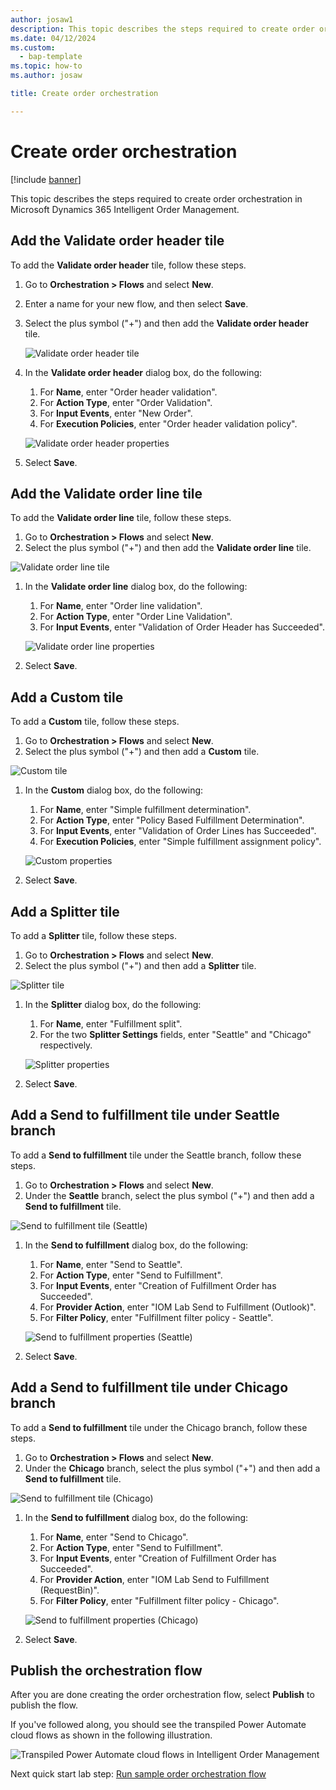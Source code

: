 ```yaml
---
author: josaw1
description: This topic describes the steps required to create order orchestration in Microsoft Dynamics 365 Intelligent Order Management.
ms.date: 04/12/2024
ms.custom: 
  - bap-template
ms.topic: how-to
ms.author: josaw

title: Create order orchestration

---
```


# Create order orchestration

[!include [banner](includes/banner.md)]

This topic describes the steps required to create order orchestration in Microsoft Dynamics 365 Intelligent Order Management.

## Add the Validate order header tile

To add the **Validate order header** tile, follow these steps.

1. Go to **Orchestration \> Flows** and select **New**.
1. Enter a name for your new flow, and then select **Save**.
1. Select the plus symbol ("+") and then add the **Validate order header** tile.

    ![Validate order header tile](media/lab_validate_order_header_tile.png)
1. In the **Validate order header** dialog box, do the following:
    1. For **Name**, enter "Order header validation".
    1. For **Action Type**, enter "Order Validation".
    1. For **Input Events**, enter "New Order".
    1. For **Execution Policies**, enter "Order header validation policy".

    ![Validate order header properties](media/lab_validate_order_header_properties.png)
1. Select **Save**.

## Add the Validate order line tile

To add the **Validate order line** tile, follow these steps.

1. Go to **Orchestration \> Flows** and select **New**.
1. Select the plus symbol ("+") and then add the **Validate order line** tile.

![Validate order line tile](media/lab_validate_order_line_tile.png)
1. In the **Validate order line** dialog box, do the following:
    1. For **Name**, enter "Order line validation".
    1. For **Action Type**, enter "Order Line Validation".
    1. For **Input Events**, enter "Validation of Order Header has Succeeded".

    ![Validate order line properties](media/lab_validate_order_line_properties.png)
1. Select **Save**.

## Add a Custom tile

To add a **Custom** tile, follow these steps.

1. Go to **Orchestration \> Flows** and select **New**.
1. Select the plus symbol ("+") and then add a **Custom** tile.

![Custom tile](media/lab_custom_tile.png)
1. In the **Custom** dialog box, do the following:
    1. For **Name**, enter "Simple fulfillment determination".
    1. For **Action Type**, enter "Policy Based Fulfillment Determination".
    1. For **Input Events**, enter "Validation of Order Lines has Succeeded".
    1. For **Execution Policies**, enter "Simple fulfillment assignment policy".

    ![Custom properties](media/lab_custom_properties.png)
1. Select **Save**.

## Add a Splitter tile

To add a **Splitter** tile, follow these steps.

1. Go to **Orchestration \> Flows** and select **New**.
1. Select the plus symbol ("+") and then add a **Splitter** tile.

![Splitter tile](media/lab_splitter_tile.png)
1. In the **Splitter** dialog box, do the following:
    1. For **Name**, enter "Fulfillment split".
    1. For the two **Splitter Settings** fields, enter "Seattle" and "Chicago" respectively.

    ![Splitter properties](media/lab_splitter_properties.png)
1. Select **Save**.

## Add a Send to fulfillment tile under Seattle branch

To add a **Send to fulfillment** tile under the Seattle branch, follow these steps.

1. Go to **Orchestration \> Flows** and select **New**.
1. Under the **Seattle** branch, select the plus symbol ("+") and then add a **Send to fulfillment** tile.

![Send to fulfillment tile (Seattle)](media/lab_send_fulfillment_tile.png)
1. In the **Send to fulfillment** dialog box, do the following:
    1. For **Name**, enter "Send to Seattle".
    1. For **Action Type**, enter "Send to Fulfillment".
    1. For **Input Events**, enter "Creation of Fulfillment Order has Succeeded".
    1. For **Provider Action**, enter "IOM Lab Send to Fulfillment (Outlook)".
    1. For **Filter Policy**, enter "Fulfillment filter policy - Seattle".

    ![Send to fulfillment properties (Seattle)](media/lab_send_fulfillment_prop.png)
1. Select **Save**.

## Add a Send to fulfillment tile under Chicago branch

To add a **Send to fulfillment** tile under the Chicago branch, follow these steps.

1. Go to **Orchestration \> Flows** and select **New**.
1. Under the **Chicago** branch, select the plus symbol ("+") and then add a **Send to fulfillment** tile.

![Send to fulfillment tile (Chicago)](media/lab_send_fulfillment_tile_2.png)
1. In the **Send to fulfillment** dialog box, do the following:
    1. For **Name**, enter "Send to Chicago".
    1. For **Action Type**, enter "Send to Fulfillment".
    1. For **Input Events**, enter "Creation of Fulfillment Order has Succeeded".
    1. For **Provider Action**, enter "IOM Lab Send to Fulfillment (RequestBin)".
    1. For **Filter Policy**, enter "Fulfillment filter policy - Chicago".

    ![Send to fulfillment properties (Chicago)](media/lab_send_fulfillment_prop_2.png)
1. Select **Save**.

## Publish the orchestration flow

After you are done creating the order orchestration flow, select **Publish** to publish the flow. 

If you've followed along, you should see the transpiled Power Automate cloud flows as shown in the following illustration.

![Transpiled Power Automate cloud flows in Intelligent Order Management](media/lab_order_orch.png)

Next quick start lab step: [Run sample order orchestration flow](lab-run-sample-order-orch-flow.md)
